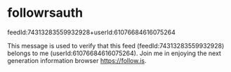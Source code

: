 # followrsauth
feedId:74313283559932928+userId:61076684616075264

This message is used to verify that this feed (feedId:74313283559932928) belongs to me (userId:61076684616075264). Join me in enjoying the next generation information browser https://follow.is.
